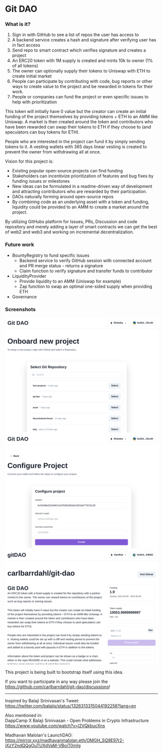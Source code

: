 # Git DAO

### What is it?

1. Sign in with GitHub to see a list of repos the user has access to
2. A backend service creates a hash and signature after verifying user has in fact access
3. Send repo to smart contract which verifies signature and creates a project
4. An ERC20 token with 1M supply is created and mints 10k to owner (1% of all tokens)
5. The owner can optionally supply their tokens to Uniswap with ETH to create initial market
6. People can participate by contributing with code, bug reports or other ways to create value to the project and be rewarded in tokens for their work.
7. People or companies can fund the project or even specific issues to help with prioritization

This token will initially have 0 value but the creator can create an initial funding of the project themselves by providing tokens + ETH to an AMM like Uniswap. A market is then created around the token and contributors who have been rewarded can swap their tokens to ETH if they choose to (and speculators can buy tokens for ETH).

People who are interested in the project can fund it by simply sending tokens to it. A vesting wallets with 365 days linear vesting is created to prevent the owner from withdrawing all at once.

Vision for this project is:

- Existing popular open-source projects can find funding
- Stakeholders can incentivize prioritization of features and bug fixes by funding issues or milestones
- New ideas can be formulated in a readme-driven way of development and attracting contributors who are rewarded by their participation.
- DAOs naturally forming around open-source repos
- By combining code as an underlying asset with a token and funding, liquidity could be provided to an AMM to create a market around the project.

By utilizing GitHubs platform for Issues, PRs, Discussion and code repository and merely adding a layer of smart contracts we can get the best of web2 and web3 and working on incremental decentralization.

### Future work

- BountyRegistry to fund specific issues
  - Backend service to verify GitHub session with connected account and PR merge status - returns a signature
  - Claim function to verify signature and transfer funds to contributor
- LiquidityProvider
  - Provide liquidity to an AMM (Uniswap for example)
  - Zap function to swap an optimal one-sided supply when providing ETH
- Governance

### Screenshots

![](https://github.com/carlbarrdahl/git-dao/raw/master/.screenshots/onboard_1.png)
![](https://github.com/carlbarrdahl/git-dao/raw/master/.screenshots/onboard_2.png)
![](https://github.com/carlbarrdahl/git-dao/raw/master/.screenshots/project_1.png)

This project is being built to bootstrap itself using this idea.

If you want to participate in any way please join the https://github.com/carlbarrdahl/git-dao/discussions!

---

Inspired by Balaji Srinivasan's Tweet:  
https://twitter.com/balajis/status/1326313315044192256?lang=en

Also mentioned in:  
DappCamp X Balaji Srinivasan - Open Problems in Crypto Infrastructure  
https://www.youtube.com/watch?v=l2VQkbucXns

Madhavan Malolan's LaunchDAO:  
https://mirror.xyz/madhavanmalolan.eth/OMGH_SQ9E97r2-iXzY2ndQQgOuTUXdVaM-VBoiT0mIg
